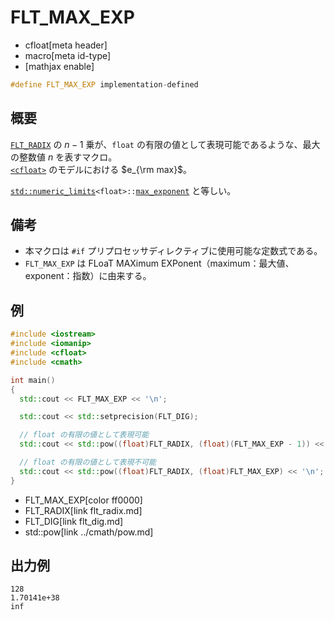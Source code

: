 # FLT_MAX_EXP
* cfloat[meta header]
* macro[meta id-type]
* [mathjax enable]

```cpp
#define FLT_MAX_EXP implementation-defined
```

## 概要
[`FLT_RADIX`](flt_radix.md) の $n - 1$ 乗が、`float` の有限の値として表現可能であるような、最大の整数値 $n$ を表すマクロ。  
[`<cfloat>`](../cfloat.md) のモデルにおける $e_{\rm max}$。

[`std::numeric_limits`](/reference/limits/numeric_limits.md)`<float>::`[`max_exponent`](/reference/limits/numeric_limits/max_exponent.md) と等しい。


## 備考
- 本マクロは `#if` プリプロセッサディレクティブに使用可能な定数式である。
- `FLT_MAX_EXP` は FLoaT MAXimum EXPonent（maximum：最大値、exponent：指数）に由来する。


## 例
```cpp example
#include <iostream>
#include <iomanip>
#include <cfloat>
#include <cmath>

int main()
{
  std::cout << FLT_MAX_EXP << '\n';

  std::cout << std::setprecision(FLT_DIG);

  // float の有限の値として表現可能
  std::cout << std::pow((float)FLT_RADIX, (float)(FLT_MAX_EXP - 1)) << '\n';

  // float の有限の値として表現不可能
  std::cout << std::pow((float)FLT_RADIX, (float)FLT_MAX_EXP) << '\n';
}
```
* FLT_MAX_EXP[color ff0000]
* FLT_RADIX[link flt_radix.md]
* FLT_DIG[link flt_dig.md]
* std::pow[link ../cmath/pow.md]

## 出力例
```
128
1.70141e+38
inf
```
